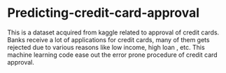 # Predicting-credit-card-approval
This is a dataset acquired from kaggle related to approval of credit cards. Banks receive a lot of applications for credit cards, many of them gets rejected due to various reasons like low income, high loan , etc. This machine learning code ease out the error prone procedure of credit card approval.

